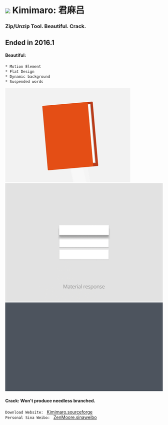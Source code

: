 # ![](https://github.com/ZenMoore/Kimimaro/raw/master/image/DefaultIcon.ico)   Kimimaro: 君麻吕
### Zip/Unzip Tool. Beautiful. Crack.
## Ended in 2016.1
#### Beautiful:
    * Motion Element
    * Flat Design
    * Dynamic background
    * Suspended words
![](https://github.com/ZenMoore/Kimimaro/raw/master/image/back1.gif)
![](https://github.com/ZenMoore/Kimimaro/raw/master/image/back3.gif)
![](https://github.com/ZenMoore/Kimimaro/raw/master/image/back5.gif)<br>
#### Crack: Won't produce needless branched.<br>
  `Download Website: ` [Kimimaro.sourceforge](www.kimimaro.sourceforge.net "悬停显示")<br>
  `Personal Sina Weibo: ` [ZenMoore.sinaweibo](weibo.com/JavcMak "悬停显示")
